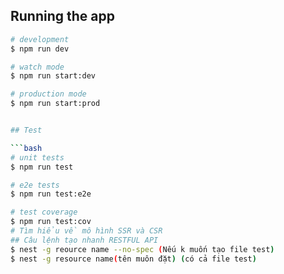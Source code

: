 


## Running the app

```bash
# development
$ npm run dev

# watch mode
$ npm run start:dev

# production mode
$ npm run start:prod


## Test

```bash
# unit tests
$ npm run test

# e2e tests
$ npm run test:e2e

# test coverage
$ npm run test:cov
# Tìm hiểu về mô hình SSR và CSR
## Câu lệnh tạo nhanh RESTFUL API
$ nest -g reource name --no-spec (Nếu k muốn tạo file test)
$ nest -g resource name(tên muôn đặt) (có cả file test)
